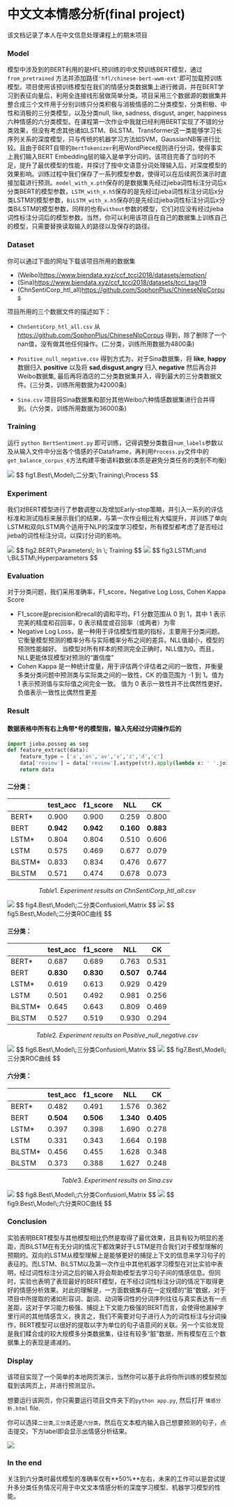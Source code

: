 # 中文文本情感分析(final project)

该文档记录了本人在中文信息处理课程上的期末项目



### Model

模型中涉及到的BERT利用的是HFL预训练的中文预训练BERT模型，通过`from_pretrained` 方法并添加路径`'hfl/chinese-bert-wwm-ext'`即可加载预训练模型。项目使用该预训练模型在我们的情感分类数据集上进行微调，并在BERT学习到表征向量后，利用全连接线形层做简单分类。项目采用三个数据源的数据集并整合成三个文件用于分别训练只分类积极与消极情感的二分类模型，分类积极、中性和消极的三分类模型，以及分类null, like, sadness, disgust, anger, happiness六种情感的六分类模型。在课程第一次作业中我就已经利用BERT实现了不错的分类效果，但没有考虑其他诸如LSTM、BiLSTM、Transformer这一类能够学习长序列关系的深度模型，只与传统的机器学习方法如SVM，GaussianNB等进行比较。且由于BERT自带的`BertTokenizer`利用WordPiece规则进行分词，使得事实上我们输入BERT Embedding层的输入是单字分词的。该项目完善了当时的不足，提升了最优模型的性能，并探讨了按中文语意分词处理输入后，对深度模型的效果影响。训练过程中我们保存了一系列模型参数，使得可以在后续网页演示时直接加载进行预测。`model_with_x.pth`保存的是数据集先经过jieba词性标注分词后x分类BERT的模型参数，`LSTM_with_x.h5`保存的是先经过jieba词性标注分词后x分类LSTM的模型参数，`BiLSTM_with_x.h5`保存的是先经过jieba词性标注分词后x分类BiLSTM的模型参数，同样的也有`without`参数的模型，它们对应没有经过jieba词性标注分词后的模型参数。当然，你可以利用该项目在自己的数据集上训练自己的模型，只需要替换读取输入的路径以及保存的路径。



### Dataset

你可以通过下面的网址下载该项目所用的数据集

  - (Weibo)https://www.biendata.xyz/ccf_tcci2018/datasets/emotion/ 
  - (Sina)https://www.biendata.xyz/ccf_tcci2018/datasets/tcci_tag/19 
  - (ChnSentiCorp_htl_all)https://github.com/SophonPlus/ChineseNlpCorpus 

项目所用的三个数据文件的描述如下：

- `ChnSentiCorp_htl_all.csv` 从 https://github.com/SophonPlus/ChineseNlpCorpus 得到，除了删除了一个nan值，没有做其他任何操作。(二分类，训练所用数据为4800条)

- `Positive_null_negative.csv` 得到方式为，对于Sina数据集，将 **like**, **happy** 数据归入 **positive** 以及将 **sad**,**disgust**,**angry** 归入 **negative** 然后再合并 Weibo数据集, 最后再将酒店的二分类数据集并入，得到最大的三分类数据文件。(三分类，训练所用数据为42000条)
- `Sina.csv` 项目将Sina数据集和部分其他Weibo六种情感数据集进行合并得到。(六分类，训练所用数据为36000条)



### Training

运行 `python BertSentiment.py` 即可训练，记得调整分类数目`num_labels`参数以及从输入文件中分出各个情感的子Dataframe，再利用`Process.py`文件中的`get_balance_corpus_6`方法构建平衡语料数据(本质是避免分类任务的类别不均衡)

<img src="pic/train_val_loss_acc_with_2.png">
$$
fig1.Best\,Model\;二分类\;Training\;Process
$$





### Experiment

我们对BERT模型进行了参数调整以及增加Early-stop策略，并引入一系列的评估标准和测试指标来展示我们的结果，与第一次作业相比有大幅提升，并训练了单向LSTM和双向LSTM两个适用于NLP的深度学习模型，所有模型都考虑了是否经过jieba的词性标注分词，以探讨分词的影响。

<img src="pic/BERT.jpg">
$$
fig2.BERT\;Parameters\; In \; Training
$$
<img src='pic/LSTM and BiLSTM.jpg'>
$$
fig3.LSTM\;and \;BiLSTM\;Hyperparameters
$$





### Evaluation

对于分类问题，我们采用准确率，F1_score，Negative Log Loss, Cohen Kappa Score

- F1_score是precision和recall的调和平均，F1 分数范围从 0 到 1，其中 1 表示完美的精度和召回率，0 表示精度或召回率（或两者）为零
- Negative Log Loss，是一种用于评估模型性能的指标，主要用于分类问题。 它衡量模型预测的概率分布与实际概率分布之间的差异。NLL值越小，模型的预测性能越好。 当模型对所有样本的预测完全正确时，NLL值为0。而且，NLL更能体现模型对预测的“置信度”
- Cohen Kappa 是一种统计度量，用于评估两个评估者之间的一致性，并衡量多类分类问题中预测类与实际类之间的一致性，CK 的值范围为 -1 到 1。值为 1 表示预测值与实际值之间完全一致。 值为 0 表示一致性并不比偶然性更好。 负值表示一致性比偶然性更差









### Result

#### 数据表格中所有右上角带*号的模型指，输入先经过分词操作后的

```python
import jieba.posseg as seg
def feature_extract(data):
    feature_type = ['a','an','av','v','z','d','c']
    data['review'] = data['review'].astype(str).apply(lambda x: ' '.join([w.word for w in seg.lcut(x,use_paddle=True) if w.flag in feature_type]))
    return data
```





#### 二分类：

|         | test_acc  | f1_score  | NLL       | CK        |
| ------- | --------- | --------- | --------- | --------- |
| BERT*   | 0.900     | 0.900     | 0.259     | 0.800     |
| BERT    | **0.942** | **0.942** | **0.160** | **0.883** |
| LSTM*   | 0.804     | 0.804     | 0.510     | 0.606     |
| LSTM    | 0.575     | 0.469     | 0.677     | 0.079     |
| BiLSTM* | 0.833     | 0.834     | 0.476     | 0.677     |
| BiLSTM  | 0.571     | 0.474     | 0.678     | 0.073     |

$$
Table1.\; Experiment\; results\; on\; ChnSentiCorp\_htl\_all.csv
$$

<img src='pic/cm_without_2.png'>
$$
fig4.Best\,Model\;二分类Confusion\,Matrix
$$
<img src="pic/roc_without_2.png">
$$
fig5.Best\,Model\;二分类ROC曲线
$$

#### 三分类：

|         | test_acc  | f1_score  | NLL       | CK        |
| ------- | --------- | --------- | --------- | --------- |
| BERT*   | 0.687     | 0.689     | 0.763     | 0.531     |
| BERT    | **0.830** | **0.830** | **0.507** | **0.744** |
| LSTM*   | 0.619     | 0.613     | 0.929     | 0.429     |
| LSTM    | 0.501     | 0.492     | 0.981     | 0.256     |
| BiLSTM* | 0.645     | 0.643     | 0.809     | 0.469     |
| BiLSTM  | 0.527     | 0.519     | 0.930     | 0.294     |

$$
Table2.\; Experiment\; results\; on\; Positive\_null\_negative.csv
$$

<img src='pic/cm_without_3.png'>
$$
fig6.Best\,Model\;三分类Confusion\,Matrix
$$
<img src="pic/roc_without_3.png">
$$
fig7.Best\,Model\;三分类ROC曲线
$$

#### 六分类：

|         | test_acc  | f1_score  | NLL       | CK        |
| ------- | --------- | --------- | --------- | --------- |
| BERT*   | 0.482     | 0.491     | 1.576     | 0.362     |
| BERT    | **0.504** | **0.506** | **1.340** | **0.405** |
| LSTM*   | 0.397     | 0.398     | 1.690     | 0.278     |
| LSTM    | 0.331     | 0.343     | 1.664     | 0.198     |
| BiLSTM* | 0.456     | 0.455     | 1.628     | 0.348     |
| BiLSTM  | 0.373     | 0.388     | 1.627     | 0.248     |

$$
Table3.\; Experiment\; results\; on\; Sina.csv
$$

<img src="pic/cm_without_6.png">
$$
fig8.Best\,Model\;六分类Confusion\,Matrix
$$
<img src="pic/roc_without_6.png">
$$
fig9.Best\,Model\;六分类ROC曲线
$$

### Conclusion

实验表明BERT模型与其他模型相比仍然是取得了最优效果，且具有较为明显的差距，而BiLSTM在有无分词的情况下都效果好于LSTM是符合我们对于模型理解的预期的。双向的LSTM从模型理解上是能够更好的捕捉上下文的信息来学习句子的表征的。而LSTM、BiLSTM以及第一次作业中其他机器学习模型在对比实验中表明，经过词性标注分词之后的输入将会帮助模型去学习句子间的情感信息。但同时，实验也表明了表现最好的BERT模型，在不经过词性标注分词的情况下取得更好的情感分析效果。对此的理解是，一方面数据集存在一定规模的“脏”数据，对于项目中所提取的诸如形容词、副词、动词等词性的分词序列往往与真实表达有一点差距，这对于学习能力极强、捕捉上下文能力极强的BERT而言，会使得他漏掉字里行间的其他情感含义，换言之，我们不需要对句子进行人为的词性标注与分词操作，BERT模型可以很好的提取以字为单位的句子语意间的关联。另一个实验发现是我们糅合成的较大规模多分类数据集，往往有较多“脏”数据，所有模型在三个数据集上的表现是递减的。



### Display

该项目实现了一个简单的本地网页演示，当然你可以基于此将你所训练的模型预加载到该网页上，并进行预测显示。

想要运行该网页，你只需要运行项目文件夹下的`python app.py`, 然后打开 `情感分析.html` file.

你可以选择`二分类`,`三分类`还是`六分类`，然后在文本框内输入自己想要预测的句子，点击提交，下方label即会显示出情感分析结果。

<img src="pic/Display.jpg">



### In the end

关注到六分类时最优模型的准确率仅有**50%**左右，未来的工作可以是尝试提升多分类任务情况可用于中文文本情感分析的深度学习模型、机器学习模型的性能。

